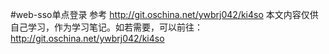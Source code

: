 #web-sso单点登录
参考 http://git.oschina.net/ywbrj042/ki4so 本文内容仅供自己学习，作为学习笔记。如若需要，可以前往：http://git.oschina.net/ywbrj042/ki4so
